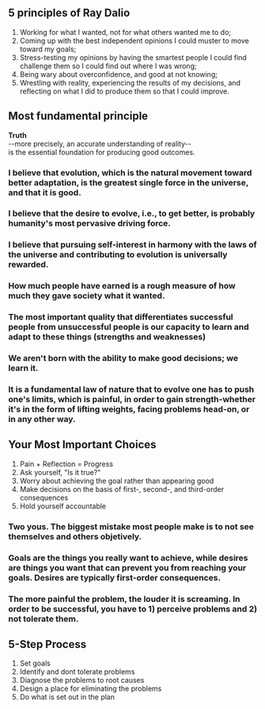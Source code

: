 5 principles of Ray Dalio
-------------------------
1. Working for what I wanted, not for what others wanted me to do;
2. Coming up with the best independent opinions I could muster to move toward my goals;
3. Stress-testing my opinions by having the smartest people I could find challenge them so I could find out where I was wrong;
4. Being wary about overconfidence, and good at not knowing;
5. Wrestling with reality, experiencing the results of my decisions, and reflecting on what I did to produce them so that I could improve.

## Most fundamental principle
**Truth**  
--more precisely, an accurate understanding of reality--  
is the essential foundation for producing good outcomes.

### I believe that evolution, which is the natural movement toward better adaptation, is the greatest single force in the universe, and that it is good.

### I believe that the desire to evolve, i.e., to get better, is probably humanity's most pervasive driving force.

### I believe that pursuing self-interest in harmony with the laws of the universe and contributing to evolution is universally rewarded.

### How much people have earned is a rough measure of how much they gave society what it wanted.

### The most important quality that differentiates successful people from unsuccessful people is our capacity to learn and adapt to these things (strengths and weaknesses)

### We aren't born with the ability to make good decisions; we learn it.

### It is a fundamental law of nature that to evolve one has to push one's limits, which is painful, in order to gain strength-whether it's in the form of lifting weights, facing problems head-on, or in any other way.

Your Most Important Choices
---------------------------
1. Pain + Reflection = Progress
2. Ask yourself, "Is it true?"
3. Worry about achieving the goal rather than appearing good
4. Make decisions on the basis of first-, second-, and third-order consequences
5. Hold yourself accountable

### Two yous. The biggest mistake most people make is to not see themselves and others objetively.

### Goals are the things you really want to achieve, while desires are things you want that can prevent you from reaching your goals. Desires are typically first-order consequences.

### The more painful the problem, the louder it is screaming. In order to be successful, you have to 1) perceive problems and 2) not tolerate them.

5-Step Process
--------------
1. Set goals
2. Identify and dont tolerate problems
3. Diagnose the problems to root causes
4. Design a place for eliminating the problems
5. Do what is set out in the plan
